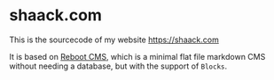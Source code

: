 # shaack.com

This is the sourcecode of my website https://shaack.com

It is based on [Reboot CMS](https://github.com/shaack/reboot-cms), which is a minimal flat file markdown CMS without
needing a database, but with the support of `Blocks`.
